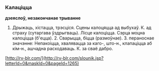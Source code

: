 ### Калаціцца
**дзеяслоў, незакончанае трыванне**

1. Дрыжаць, хістацца, трэсціся. Сцены калоцяцца ад выбухаў. К. ад страху (сутаргава ўздрыгваць). Лісце калоціцца. Сэрца моцна калоціцца (б'ецца). 2. Сварыцца, біцца (размоўнае). 3. пераноснае значэнне: Непакоіцца, хвалявацца за каго-, што-н., клапаціцца аб кім-н., ашчадна расходаваць. К. за сваё дабро.

<a rel="author">[http://rv-blr.com/](http://rv-blr.com/slounik.jsp?letterId=0&maskId=0&pageId=1265)</a>
